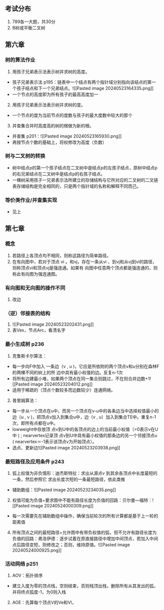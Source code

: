 ## 考试分布
1. 789各一大题，共30分
2. B树或平衡二叉树

## 第六章
### 树的算法作业
1. 用孩子兄弟表示法表示树并求树的高度。
- 孩子兄弟表示法 p195：链表中一个结点有两个指针域分别指向该结点的第一个孩子结点和下一个兄弟结点。![[Pasted image 20240523164335.png]]
- 一个节点的高度即为所有孩子的最高高度加一
2. 用孩子兄弟表示法表示树并求树的度。
- 一个节点的度为当前节点的度数与孩子的最大度数中较大的那个
3. 并查集合并时高度高的树的根做为新的根。
- 并查集 p201：![[Pasted image 20240523165930.png]]
- 再按节点个数的基础上，将权修改为高度（负数）
### 树与二叉树的转换
- 树中结点p的第一个孩子结点在二叉树中是结点p的左孩子结点，原树中结点p的右兄弟结点在二叉树中是结点p的右孩子结点。
- 一棵树采用孩子一兄弟表示法所建立的存储结构与它所对应的二叉树的二叉链表存储结构是完全相同的，只是两个指针域的名称和解释不同而己。
### 等价类作业/并查集实现
- 见上
## 第七章
### 概念
1. 若路径上各顶点均不相同，则称这路径为简单路径。
2. 在有向图中，若对于顶点 vi 。和vj，存在一条从vi 、到vj和从vj到vi的路径，则称顶点vi和顶点vj是强连通。如果有 向图中任意两个顶点都是强连通的，则称此有向图为强连通图。
### 有向图和无向图的操作不同
1. 改边
### （逆）邻接表的结构
1. ![[Pasted image 20240523202431.png]]
2. 表Vex，节点Arc，看清名字
### 最小生成树 p236
1. 克鲁斯卡尔算法：
- 每一步向F中加入 一条边（v , u )，它应是所依附的两个顶点v和u分别在森林F的两棵不同的树上的所 边中具有最小权值的边。反复n-1次
- 将所有边建最小堆，如果两个顶点在同一集合则跳过，不在则合并边数+1![[Pasted image 20240523204012.png]]
- 适用于稀疏的（顶点个数较多而边数较少）连通网络。
2. 普里姆算法：
- 每一步从一个顶点在u中，而另一个顶点在v-u中的各条边当中选择权值最小的边（u , v )，把顶点v加入到集合u中，边（v , u）加入到集合TE中。重复n-1次，即所有点都在u中。
- Iowweight中存放顶 点v到U中的各顶点的边上的当前最小权值（=0表示v在U中 ) ; nearvertex记录顶 点v到U中具有最小权值的那条边的另一个邻接顶点u ( nearvertex＝-1表示该顶点v为开始顶点）。
- 选点、更新边![[Pasted image 20240523203938.png]]
### 最短路径及应用条件 p243
1. 弧上权值为非负情形：迪杰斯特拉：求出从源点v 到其余各顶点中长度最短的一条，然后参照它 求出长度次短的一条最短路径，依此类推
- 辅助数组：![[Pasted image 20240523234035.png]]
2. 权值可能为负值+要求图中不能有路径长度为负值的回路：贝尔曼—福特：![[Pasted image 20240524000309.png]]
- 每一次需要先在辅助数组中操作，确保当前轮次的所有计算都是基于上一轮的距离值
4. 所有顶点之间的最短路径+允许图中有带负权值的弧，但不允许有路径长度为负值的回路：弗洛伊德：逐步试着在原直接路径中增加中间顶点，若加入中间点后路径变短，则修改之；否则，维持原值。![[Pasted image 20240524000925.png]]
### 活动网络 p251
1. AOV：拓扑排序
- 建立入度为零的顶点栈，空则结束，否则栈顶出栈，删除所有从其发出的弧，并将终点弧度-1，为0则入栈
2. AOE：先算每个顶点V的Ve和Vl，